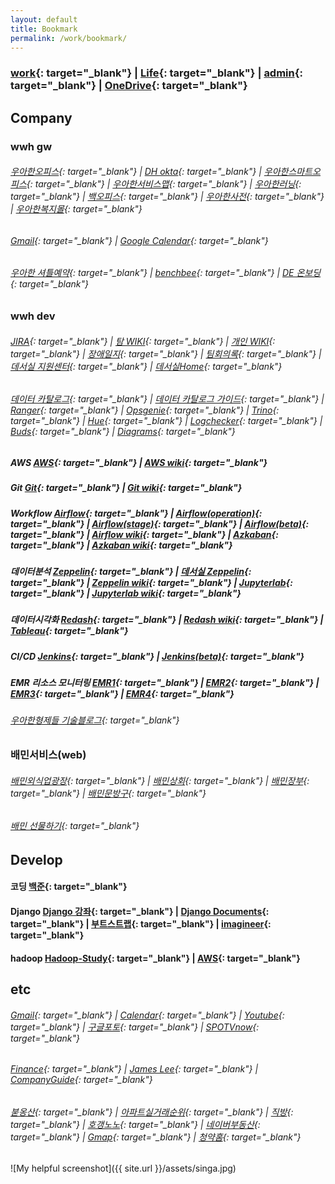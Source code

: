 ```yaml
---
layout: default
title: Bookmark
permalink: /work/bookmark/
---
```


### [work](https://docs.google.com/spreadsheets/d/1SeCT5FQRt6YyaUJyYaGnP3gDvT4bxraZZ-4ErNIC_so/edit#gid=2139674149){: target="_blank"}  |  [Life](https://docs.google.com/spreadsheets/d/1htlsHEjF3kyStqdPx_tDRqgzLBSzyb8pseZfMu0IGuI/edit#gid=744904533){: target="_blank"}  |  [admin](https://docs.google.com/spreadsheets/d/1yDYln-okTCJijys8r4rK03Eq4eNVwjXy23WLv563KvU/edit#gid=711082442){: target="_blank"}  |  [OneDrive](https://onedrive.live.com/){: target="_blank"} 
 
 
## Company

### wwh gw
###### [우아한오피스](https://office.woowa.in/Website/Portal/Main.aspx){: target="_blank"}  |  [DH okta](https://deliveryhero.okta.com/login/login.htm?fromURI=%2Fapp%2FUserHome){: target="_blank"}  |  [우아한스마트오피스](https://smartoffice.woowa.in/usc/mtg/selectUscMtgResveDayList.do){: target="_blank"}  |  [우아한서비스맵](https://product.platform.baemin.in/graph){: target="_blank"}  |  [우아한러닝](https://woowa.live/){: target="_blank"}  |  [백오피스](https://auth-admin.baemin.in/projects/54/authority-requests/93457){: target="_blank"}  |  [우아한사전](https://wiki.woowa.in/pages/viewpage.action?pageId=161781109){: target="_blank"}  |  [우아한복지몰](https://baemin.ezwel.com/cuser/main.ez){: target="_blank"}
###### [Gmail](https://mail.google.com/mail/u/1/#inbox){: target="_blank"}  |  [Google Calendar](https://calendar.google.com/calendar/u/1/r){: target="_blank"}
###### [우아한 셔틀예약](https://docs.google.com/spreadsheets/d/1JjixZDM8PUl0ji2eLftGSizfx1NpQfuvqTIjAxIloJM/edit#gid=88456849){: target="_blank"}  |  [benchbee](http://beta.benchbee.co.kr/home.asp){: target="_blank"}  |  [DE 온보딩](https://wiki.woowa.in/pages/viewpage.action?pageId=384833969){: target="_blank"}

### wwh dev
###### [JIRA](https://jira.woowa.in/browse/DATAENG-1915?jql=project%20%3D%20DATAENG%20AND%20resolution%20%3D%20Unresolved%20ORDER%20BY%20priority%20DESC%2C%20updated%20DESC){: target="_blank"}  |  [탐 WIKI](https://wiki.woowa.in/display/DATAENGINEERING){: target="_blank"}  |  [개인 WIKI](https://wiki.woowa.in/spaces/viewspace.action?key=~jaewoo.ryu){: target="_blank"}  |  [장애일지](https://wiki.woowa.in/pages/viewpage.action?pageId=641173770){: target="_blank"}  |  [팀회의록](https://wiki.woowa.in/display/DATAENGINEERING){: target="_blank"}  |  [데서실 지원센터](https://wiki.woowa.in/spaces/viewspace.action?key=DATAHELP){: target="_blank"}  |  [데서실Home](https://wiki.woowa.in/display/DATASERVICE){: target="_blank"}
###### [데이터 카탈로그](https://datacatalog.woowa.in/main){: target="_blank"}  |  [데이터 카탈로그 가이드](https://wiki.woowa.in/pages/viewpage.action?pageId=556576366){: target="_blank"}  |  [Ranger](https://ranger.ds.woowa.in/){: target="_blank"}  |  [Opsgenie](https://woowabros.app.opsgenie.com/auth/login?targetUri=%2Falert%2Flist){: target="_blank"}  |  [Trino](https://trino.emr.ds.woowa.in/ui/){: target="_blank"}  |  [Hue](https://hue.ds.woowa.in/hue/accounts/login?next=/){: target="_blank"}  |  [Logchecker](https://logchecker.woowa.in/dashboard/search/){: target="_blank"}  |  [Buds](https://buds.woowa.in/){: target="_blank"}  | [Diagrams](https://app.diagrams.net/){: target="_blank"}   
##### AWS [AWS](https://key.oneid.woowa.in/auth/realms/oneid/protocol/saml/clients/aws/){: target="_blank"}  |  [AWS wiki](https://wiki.woowa.in/pages/viewpage.action?pageId=115063096){: target="_blank"}
##### Git [Git](https://git.baemin.in/){: target="_blank"}  |  [Git wiki](https://wiki.woowa.in/pages/viewpage.action?pageId=128080563){: target="_blank"}
##### Workflow [Airflow](https://airflow.woowa.in/home){: target="_blank"}  |  [Airflow(operation)](https://airflow.operation.ds.woowa.in/){: target="_blank"}  |  [Airflow(stage)](https://airflow.stage.ds.woowa.in/home){: target="_blank"}  |  [Airflow(beta)](https://airflow.beta.woowa.in/home){: target="_blank"}  |  [Airflow wiki](https://wiki.woowa.in/pages/viewpage.action?pageId=125478396){: target="_blank"}  |  [Azkaban](https://azkaban.stage.ds.woowa.in/index?all){: target="_blank"}  |  [Azkaban wiki](https://wiki.woowa.in/pages/viewpage.action?pageId=111046031){: target="_blank"} 
##### 데이터분석 [Zeppelin](https://zeppelin.ds.woowa.in/emr-prod/main/#/?ref=%2F){: target="_blank"}  |  [데서실 Zeppelin](https://zeppelin.ds.woowa.in/){: target="_blank"}  |  [Zeppelin wiki](https://wiki.woowa.in/pages/viewpage.action?pageId=151013568){: target="_blank"}  |  [Jupyterlab](https://jupyterlab.woowa.in/user/jaewoo.ryu/lab){: target="_blank"}  |  [Jupyterlab wiki](https://wiki.woowa.in/pages/viewpage.action?pageId=175525228){: target="_blank"}
##### 데이터시각화 [Redash](https://redash.woowa.in/){: target="_blank"}  |  [Redash wiki](https://wiki.woowa.in/pages/viewpage.action?pageId=109937849){: target="_blank"}  |  [Tableau](https://tableau.woowa.in/){: target="_blank"}
##### CI/CD [Jenkins](https://jenkins.ds.woowa.in/){: target="_blank"}  |  [Jenkins(beta)](https://jenkins.beta.ds.woowa.in/){: target="_blank"}
##### EMR 리소스 모니터링 [EMR1](https://ds-daily-1.yarn.emr.ds.woowa.in/cluster/scheduler?openQueues=Queue:%20default){: target="_blank"}  |  [EMR2](https://ds-realtime.yarn.emr.ds.woowa.in/cluster/scheduler?openQueues=Queue:%20default){: target="_blank"}  |  [EMR3](https://ds-stage.yarn.emr.ds.woowa.in/cluster/scheduler?openQueues=Queue:%20default){: target="_blank"}  |  [EMR4](https://ds-high.yarn.emr.ds.woowa.in/cluster/scheduler){: target="_blank"}
###### [우아한형제들 기술블로그](https://techblog.woowahan.com/){: target="_blank"}

### 배민서비스(web)
###### [배민외식업광장](https://ceo.baemin.com/){: target="_blank"}  |  [배민상회](https://mart.baemin.com/){: target="_blank"}  |  [배민장부](https://note.baemin.com/){: target="_blank"}  |  [배민문방구](https://brandstore.baemin.com/){: target="_blank"}
###### [배민 선물하기](https://gift-pc.baemin.com/){: target="_blank"}

## Develop
#### 코딩 [백준](https://www.acmicpc.net/){: target="_blank"} 
#### Django [Django 강좌](https://www.imagineer.io/courses/101240/lectures/1851490){: target="_blank"}  |  [Django Documents](https://docs.djangoproject.com){: target="_blank"}  |  [부트스트랩](http://bootstrapk.com/){: target="_blank"}  |  [imagineer](https://github.com/imagineer-io){: target="_blank"}
#### hadoop [Hadoop-Study](https://wikidocs.net/profile/info/book/6965){: target="_blank"}  |  [AWS](https://ap-northeast-2.console.aws.amazon.com/){: target="_blank"}

## etc
###### [Gmail](https://mail.google.com/mail/u/0/){: target="_blank"}  |  [Calendar](https://calendar.naver.com){: target="_blank"}  |  [Youtube](https://www.youtube.com/){: target="_blank"}  |  [구글포토](https://photos.google.com/){: target="_blank"}  |  [SPOTVnow](https://www.spotvnow.co.kr/){: target="_blank"}
###### [Finance](https://finance.naver.com/){: target="_blank"}  |  [James Lee](https://blog.naver.com/ionia17){: target="_blank"}  |  [CompanyGuide](http://comp.fnguide.com/){: target="_blank"}
###### [붇옹산](https://cafe.naver.com/jaegebal){: target="_blank"}  |  [아파트실거래순위](https://www.todayoung.com/area1.html?area_code=){: target="_blank"}  |  [직방](https://www.zigbang.com/home/apt/map){: target="_blank"}  |  [호갱노노](https://hogangnono.com/){: target="_blank"}  |  [네이버부동산](https://land.naver.com/){: target="_blank"}  |  [Gmap](https://www.google.co.kr/maps/){: target="_blank"}  |  [청약홈](https://www.applyhome.co.kr/ai/aia/selectAPTLttotPblancListView.do){: target="_blank"}


 
 
 

![My helpful screenshot]({{ site.url }}/assets/singa.jpg)

